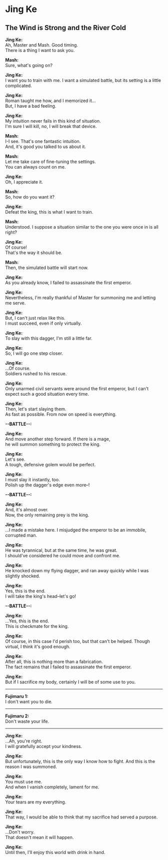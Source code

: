 # Jing Ke  
  
## The Wind is Strong and the River Cold  
  
**Jing Ke:**   
Ah, Master and Mash. Good timing.  
There is a thing I want to ask you.  
  
   
**Mash:**   
Sure, what's going on?  
  
   
**Jing Ke:**   
I want you to train with me. I want a simulated battle, but its setting is a little complicated.  
  
   
**Jing Ke:**   
Roman taught me how, and I memorized it...  
But, I have a bad feeling.  
  
   
**Jing Ke:**   
My intuition never fails in this kind of situation.  
I'm sure I will kill, no, I will break that device.  
  
   
**Mash:**   
I-I see. That's one fantastic intuition.  
And, it's good you talked to us about it.  
  
   
**Mash:**   
Let me take care of fine-tuning the settings.  
You can always count on me.  
  
   
**Jing Ke:**   
Oh, I appreciate it.  
  
   
**Mash:**   
So, how do you want it?  
  
   
**Jing Ke:**   
Defeat the king, this is what I want to train.  
  
   
**Mash:**   
Understood. I suppose a situation similar to the one you were once in is all right?  
  
   
**Jing Ke:**   
Of course!  
That's the way it should be.  
  
   
**Mash:**   
Then, the simulated battle will start now.  
  
   
**Jing Ke:**   
As you already know, I failed to assassinate the first emperor.  
  
   
**Jing Ke:**   
Nevertheless, I'm really thankful of Master for summoning me and letting me serve.  
  
   
**Jing Ke:**   
But, I can't just relax like this.  
I must succeed, even if only virtually.  
  
   
**Jing Ke:**   
To slay with this dagger, I'm still a little far.  
  
   
**Jing Ke:**   
So, I will go one step closer.  
  
   
**Jing Ke:**   
...Of course.  
Soldiers rushed to his rescue.  
  
   
**Jing Ke:**   
Only unarmed civil servants were around the first emperor, but I can't expect such a good situation every time.  
  
   
**Jing Ke:**   
Then, let's start slaying them.  
As fast as possible. From now on speed is everything.  
  
  
**--BATTLE--:**  
  
**Jing Ke:**   
And move another step forward. If there is a mage,  
he will summon something to protect the king.  
  
   
**Jing Ke:**   
Let's see.  
A tough, defensive golem would be perfect.  
  
   
**Jing Ke:**   
I must slay it instantly, too.  
Polish up the dagger's edge even more&ndash;!  
  
  
**--BATTLE--:**  
  
**Jing Ke:**   
And, it's almost over.  
Now, the only remaining prey is the king.  
  
   
**Jing Ke:**   
...I made a mistake here. I misjudged the emperor to be an immobile, corrupted man.  
  
   
**Jing Ke:**   
He was tyrannical, but at the same time, he was great.  
I should've considered he could move and confront me.  
  
   
**Jing Ke:**   
He knocked down my flying dagger, and ran away quickly while I was slightly shocked.  
  
   
**Jing Ke:**   
Yes, this is the end.  
I will take the king's head&ndash;let's go!  
  
  
**--BATTLE--:**  
  
**Jing Ke:**   
...Yes, this is the end.  
This is checkmate for the king.  
  
   
**Jing Ke:**   
Of course, in this case I'd perish too, but that can't be helped. Though virtual, I think it's good enough.  
  
   
**Jing Ke:**   
After all, this is nothing more than a fabrication.  
The fact remains that I failed to assassinate the first emperor.  
  
   
**Jing Ke:**   
But if I sacrifice my body, certainly I will be of some use to you.  
  
   
  
---  
  
**Fujimaru 1:**   
I don't want you to die.  
   
  
---  
  
**Fujimaru 2:**   
Don't waste your life.  
   
  
  
---  
   
**Jing Ke:**   
...Ah, you're right.  
I will gratefully accept your kindness.  
  
   
**Jing Ke:**   
But unfortunately, this is the only way I know how to fight. And this is the reason I was summoned.  
  
   
**Jing Ke:**   
You must use me.  
And when I vanish completely, lament for me.  
  
   
**Jing Ke:**   
Your tears are my everything.  
  
   
**Jing Ke:**   
That way, I would be able to think that my sacrifice had served a purpose.  
  
   
**Jing Ke:**   
...Don't worry.  
That doesn't mean it will happen.  
  
   
**Jing Ke:**   
Until then, I'll enjoy this world with drink in hand.  
  
  
  
  